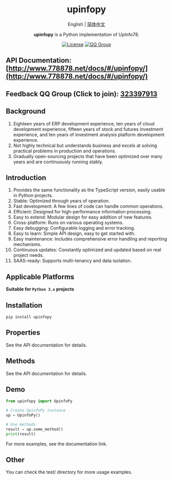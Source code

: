 <h1 align="center">upinfopy</h1>
<div align="center">

English | [简体中文](./README.cn.md)

**upinfopy** is a Python implementation of UpInfo78.

[![License](https://img.shields.io/badge/License-Apache%202.0-blue.svg)](https://opensource.org/licenses/Apache-2.0)
[![QQ Group](https://img.shields.io/badge/QQ%20Group-323397913-blue.svg?style=flat-square&color=12b7f5&logo=qq)](https://qm.qq.com/cgi-bin/qm/qr?k=it9gUUVdBEDWiTOH21NsoRHAbE9IAzAO&jump_from=webapi&authKey=KQwSXEPwpAlzAFvanFURm0Foec9G9Dak0DmThWCexhqUFbWzlGjAFC7t0jrjdKdL)

</div>

## API Documentation: [http://www.778878.net/docs/#/upinfopy/](http://www.778878.net/docs/#/upinfopy/)
## Feedback QQ Group (Click to join): [323397913](https://qm.qq.com/cgi-bin/qm/qr?k=it9gUUVdBEDWiTOH21NsoRHAbE9IAzAO&jump_from=webapi&authKey=KQwSXEPwpAlzAFvanFURm0Foec9G9Dak0DmThWCexhqUFbWzlGjAFC7t0jrjdKdL)

## Background
1. Eighteen years of ERP development experience, ten years of cloud development experience, fifteen years of stock and futures investment experience, and ten years of investment analysis platform development experience.
2. Not highly technical but understands business and excels at solving practical problems in production and operations.
3. Gradually open-sourcing projects that have been optimized over many years and are continuously running stably.

## Introduction

1. Provides the same functionality as the TypeScript version, easily usable in Python projects.
2. Stable: Optimized through years of operation.
3. Fast development: A few lines of code can handle common operations.
4. Efficient: Designed for high-performance information processing.
5. Easy to extend: Modular design for easy addition of new features.
6. Cross-platform: Runs on various operating systems.
7. Easy debugging: Configurable logging and error tracking.
8. Easy to learn: Simple API design, easy to get started with.
9. Easy maintenance: Includes comprehensive error handling and reporting mechanisms.
10. Continuous updates: Constantly optimized and updated based on real project needs.
11. SAAS-ready: Supports multi-tenancy and data isolation.

## Applicable Platforms

**Suitable for `Python 3.x` projects**

## Installation

```
pip install upinfopy
```

## Properties

See the API documentation for details.

## Methods

See the API documentation for details.

## Demo

```python
from upinfopy import UpinfoPy

# Create UpinfoPy instance
up = UpinfoPy()

# Use methods
result = up.some_method()
print(result)
```

For more examples, see the documentation link.

## Other

You can check the test/ directory for more usage examples.
